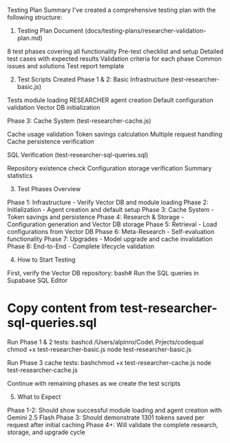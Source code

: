 Testing Plan Summary
I've created a comprehensive testing plan with the following structure:
1. Testing Plan Document (docs/testing-plans/researcher-validation-plan.md)

8 test phases covering all functionality
Pre-test checklist and setup
Detailed test cases with expected results
Validation criteria for each phase
Common issues and solutions
Test report template

2. Test Scripts Created
Phase 1 & 2: Basic Infrastructure (test-researcher-basic.js)

Tests module loading
RESEARCHER agent creation
Default configuration validation
Vector DB initialization

Phase 3: Cache System (test-researcher-cache.js)

Cache usage validation
Token savings calculation
Multiple request handling
Cache persistence verification

SQL Verification (test-researcher-sql-queries.sql)

Repository existence check
Configuration storage verification
Summary statistics

3. Test Phases Overview

Phase 1: Infrastructure - Verify Vector DB and module loading
Phase 2: Initialization - Agent creation and default setup
Phase 3: Cache System - Token savings and persistence
Phase 4: Research & Storage - Configuration generation and Vector DB storage
Phase 5: Retrieval - Load configurations from Vector DB
Phase 6: Meta-Research - Self-evaluation functionality
Phase 7: Upgrades - Model upgrade and cache invalidation
Phase 8: End-to-End - Complete lifecycle validation

4. How to Start Testing

First, verify the Vector DB repository:
bash# Run the SQL queries in Supabase SQL Editor
# Copy content from test-researcher-sql-queries.sql

Run Phase 1 & 2 tests:
bashcd /Users/alpinro/Code\ Prjects/codequal
chmod +x test-researcher-basic.js
node test-researcher-basic.js

Run Phase 3 cache tests:
bashchmod +x test-researcher-cache.js
node test-researcher-cache.js

Continue with remaining phases as we create the test scripts

5. What to Expect

Phase 1-2: Should show successful module loading and agent creation with Gemini 2.5 Flash
Phase 3: Should demonstrate 1301 tokens saved per request after initial caching
Phase 4+: Will validate the complete research, storage, and upgrade cycle